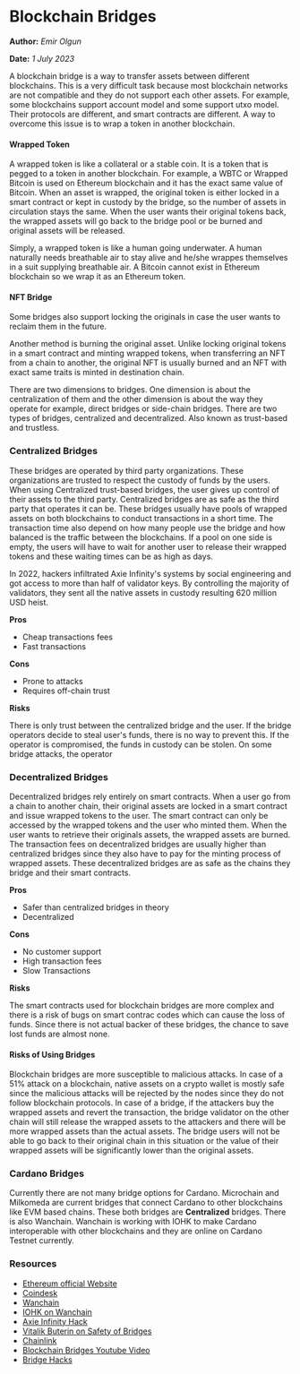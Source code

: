 # Blockchain Bridges

**Author:** _Emir Olgun_

**Date:** _1 July 2023_

A blockchain bridge is a way to transfer assets between different blockchains. This is a very difficult task because most blockchain networks are not compatible and they do not support each other assets. For example, some blockchains support account model and some support utxo model. Their protocols are different, and smart contracts are different. A way to overcome this issue is to wrap a token in another blockchain.

#### Wrapped Token

A wrapped token is like a collateral or a stable coin. It is a token that is pegged to a token in another blockchain. For example, a WBTC or Wrapped Bitcoin is used on Ethereum blockchain and it has the exact same value of Bitcoin. When an asset is wrapped, the original token is either locked in a smart contract or kept in custody by the bridge, so the number of assets in circulation stays the same. When the user wants their original tokens back, the wrapped assets will go back to the bridge pool or be burned and original assets will be released.

Simply, a wrapped token is like a human going underwater. A human naturally needs breathable air to stay alive and he/she wrappes themselves in a suit supplying breathable air. A Bitcoin cannot exist in Ethereum blockchain so we wrap it as an Ethereum token.

#### NFT Bridge

Some bridges also support locking the originals in case the user wants to reclaim them in the future.

Another method is burning the original asset. Unlike locking original tokens in a smart contract and minting wrapped tokens, when transferring an NFT from a chain to another, the original NFT is usually burned and an NFT with exact same traits is minted in destination chain.

There are two dimensions to bridges. One dimension is about the centralization of them and the other dimension is about the way they operate for example, direct bridges or side-chain bridges. There are two types of bridges, centralized and decentralized. Also known as trust-based and trustless.

### Centralized Bridges

These bridges are operated by third party organizations. These organizations are trusted to respect the custody of funds by the users. When using Centralized trust-based bridges, the user gives up control of their assets to the third party. Centralized bridges are as safe as the third party that operates it can be. These bridges usually have pools of wrapped assets on both blockchains to conduct transactions in a short time. The transaction time also depend on how many people use the bridge and how balanced is the traffic between the blockchains. If a pool on one side is empty, the users will have to wait for another user to release their wrapped tokens and these waiting times can be as high as days.

In 2022, hackers infiltrated Axie Infinity's systems by social engineering and got access to more than half of validator keys. By controlling the majority of validators, they sent all the native assets in custody resulting 620 million USD heist.

**Pros**

* Cheap transactions fees
* Fast transactions

**Cons**

* Prone to attacks
* Requires off-chain trust

**Risks**

There is only trust between the centralized bridge and the user. If the bridge operators decide to steal user's funds, there is no way to prevent this. If the operator is compromised, the funds in custody can be stolen. On some bridge attacks, the operator

### Decentralized Bridges

Decentralized bridges rely entirely on smart contracts. When a user go from a chain to another chain, their original assets are locked in a smart contract and issue wrapped tokens to the user. The smart contract can only be accessed by the wrapped tokens and the user who minted them. When the user wants to retrieve their originals assets, the wrapped assets are burned. The transaction fees on decentralized bridges are usually higher than centralized bridges since they also have to pay for the minting process of wrapped assets. These decentralized bridges are as safe as the chains they bridge and their smart contracts.

**Pros**

* Safer than centralized bridges in theory
* Decentralized

**Cons**

* No customer support
* High transaction fees
* Slow Transactions

**Risks**

The smart contracts used for blockchain bridges are more complex and there is a risk of bugs on smart contrac codes which can cause the loss of funds. Since there is not actual backer of these bridges, the chance to save lost funds are almost none.

#### Risks of Using Bridges

Blockchain bridges are more susceptible to malicious attacks. In case of a 51% attack on a blockchain, native assets on a crypto wallet is mostly safe since the malicious attacks will be rejected by the nodes since they do not follow blockchain protocols. In case of a bridge, if the attackers buy the wrapped assets and revert the transaction, the bridge validator on the other chain will still release the wrapped assets to the attackers and there will be more wrapped assets than the actual assets. The bridge users will not be able to go back to their original chain in this situation or the value of their wrapped assets will be significantly lower than the original assets.

### Cardano Bridges

Currently there are not many bridge options for Cardano. Microchain and Milkomeda are current bridges that connect Cardano to other blockchains like EVM based chains. These both bridges are **Centralized** bridges. There is also Wanchain. Wanchain is working with IOHK to make Cardano interoperable with other blockchains and they are online on Cardano Testnet currently.

### Resources

* [Ethereum official Website](https://ethereum.org/en/bridges/)
* [Coindesk](https://www.coindesk.com/learn/what-are-blockchain-bridges-and-how-do-they-work/)
* [Wanchain](https://medium.com/wanchain-foundation/update-cardano-cross-chain-bridges-and-other-interoperability-solutions-f8e8b7e2e77)
* [IOHK on Wanchain](https://iohk.io/en/blog/posts/2022/07/08/bridges-and-sidechains-wanchain-making-cardano-interoperable/)
* [Axie Infinity Hack](https://www.bleepingcomputer.com/news/security/hackers-stole-620-million-from-axie-infinity-via-fake-job-interviews/)
* [Vitalik Buterin on Safety of Bridges](https://old.reddit.com/r/ethereum/comments/rwojtk/ama\_we\_are\_the\_efs\_research\_team\_pt\_7\_07\_january/hrngyk8/)
* [Chainlink](https://chain.link/education-hub/cross-chain-bridge)
* [Blockchain Bridges Youtube Video](https://youtu.be/nT26cIz8HjI)
* [Bridge Hacks](https://limechain.tech/blog/biggest-blockchain-bridge-hacks-2022/)
